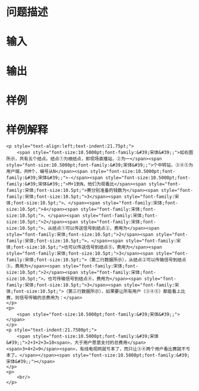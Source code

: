 

# 问题描述



# 输入



# 输出



# 样例



# 样例解释


	<p style="text-align:left;text-indent:21.75pt;">
		<span style="font-size:10.5000pt;font-family:&#39;宋体&#39;;">如右图所示，共有五个结点。结点①为根结点，即现场直播站，②为一</span><span style="font-size:10.5000pt;font-family:&#39;宋体&#39;;">个中转站，③④⑤为用户端，共M个，编号从N</span><span style="font-size:10.5000pt;font-family:&#39;宋体&#39;;">-</span><span style="font-size:10.5000pt;font-family:&#39;宋体&#39;;">M+1到N，他们为观看比</span><span style="font-family:宋体;font-size:10.5pt;">赛分别准备的钱数为</span><span style="font-family:宋体;font-size:10.5pt;">3</span><span style="font-family:宋体;font-size:10.5pt;">、</span><span style="font-family:宋体;font-size:10.5pt;">4</span><span style="font-family:宋体;font-size:10.5pt;">、</span><span style="font-family:宋体;font-size:10.5pt;">2</span><span style="font-family:宋体;font-size:10.5pt;">，从结点①可以传送信号到结点②，费用为</span><span style="font-family:宋体;font-size:10.5pt;">2</span><span style="font-family:宋体;font-size:10.5pt;">，</span><span style="font-family:宋体;font-size:10.5pt;">也可以传送信号到结点⑤，费用为</span><span style="font-family:宋体;font-size:10.5pt;">3</span><span style="font-family:宋体;font-size:10.5pt;">（第二行数据所示），从结点②可以传输信号到结点③，费用为</span><span style="font-family:宋体;font-size:10.5pt;">2</span><span style="font-family:宋体;font-size:10.5pt;">。也可传输信号到结点④，费用为</span><span style="font-family:宋体;font-size:10.5pt;">3</span><span style="font-family:宋体;font-size:10.5pt;">（第三行数据所示），如果要让所有用户（③④⑤）都能看上比赛，则信号传输的总费用为：</span>
	</p>
	<p>
		<span style="font-size:10.5000pt;font-family:&#39;宋体&#39;;"></span>
	</p>
	<p style="text-indent:21.7500pt;">
		<span style="font-size:10.5000pt;font-family:&#39;宋体&#39;;">2+3+2+3=10<span>，大于用户愿意支付的总费用</span><span>3+4+2=9</span><span>，有线电视网就亏本了，而只让③④两个用户看比赛就不亏本了。</span></span><span style="font-size:10.5000pt;font-family:&#39;宋体&#39;;"></span>
	</p>
	<p>
		<br/>
	</p>
</div>
